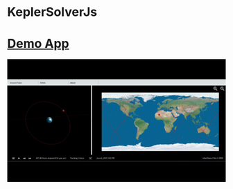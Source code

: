 # KeplerSolverJs
# [Demo App](https://choosedews.github.io/KeplerSolverUI/#/2d)
![Orbit Demo](src/img/demo.gif)
